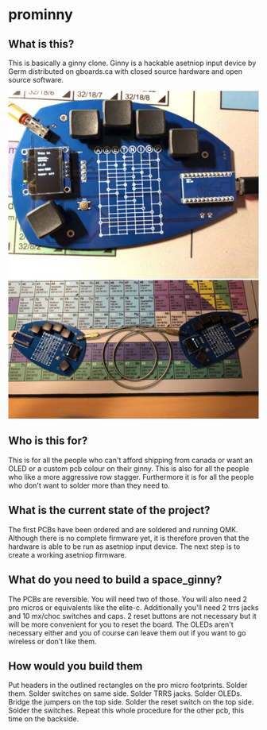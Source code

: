 # prominny
## What is this?
This is basically a ginny clone. Ginny is a hackable asetniop input device by Germ distributed on gboards.ca with closed source hardware and open source software.

![picture 4](https://github.com/MangoIV/space_ginny/blob/master/pictures/space_ginny_04.jpg "picture 4")
![picture 2](https://github.com/MangoIV/space_ginny/blob/master/pictures/space_ginny_02.jpg "picture 2")

## Who is this for?
This is for all the people who can't afford shipping from canada or want an OLED or a custom pcb colour on their ginny. 
This is also for all the people who like a more aggressive row stagger.
Furthermore it is for all the people who don't want to solder more than they need to. 

## What is the current state of the project?
The first PCBs have been ordered and are soldered and running QMK. Although there is no complete firmware yet, it is therefore proven that the hardware is able to be run as asetniop input device.
The next step is to create a working asetniop firmware. 

## What do you need to build a space_ginny?
The PCBs are reversible. You will need two of those. You will also need 2 pro micros or equivalents like the elite-c. Additionally you'll need 2 trrs jacks and 10 mx/choc switches and caps. 
2 reset buttons are not necessary but it will be more convenient for you to reset the board. The OLEDs aren't necessary either and you of course can leave them out if you want to go wireless or don't like them.

## How would you build them
Put headers in the outlined rectangles on the pro micro footprints. Solder them. Solder switches on same side. Solder TRRS jacks. Solder OLEDs. Bridge the jumpers on the top side. Solder the reset switch on the top side. Solder the switches. 
Repeat this whole procedure for the other pcb, this time on the backside.
